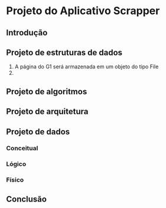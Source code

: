 # Projeto do Aplicativo Scrapper

## Introdução


## Projeto de estruturas de dados

1. A página do G1 será armazenada em um objeto do tipo File
2. 
## Projeto de algoritmos

## Projeto de arquitetura

## Projeto de dados

### Conceitual

### Lógico

### Físico

## Conclusão
